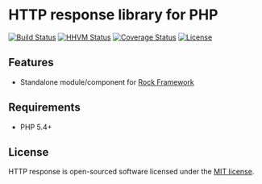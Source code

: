 HTTP response library for PHP
=================

[![Build Status](https://travis-ci.org/romeOz/rock-response.svg?branch=master)](https://travis-ci.org/romeOz/rock-response)
[![HHVM Status](http://hhvm.h4cc.de/badge/romeoz/rock-response.svg)](http://hhvm.h4cc.de/package/romeoz/rock-response)
[![Coverage Status](https://coveralls.io/repos/romeOz/rock-response/badge.svg?branch=master)](https://coveralls.io/r/romeOz/rock-response?branch=master)
[![License](https://poser.pugx.org/romeOz/rock-response/license.svg)](https://packagist.org/packages/romeOz/rock-response)

Features
-------------------

 * Standalone module/component for [Rock Framework](https://github.com/romeOz/rock)
 
Requirements
-------------------
 * PHP 5.4+

License
-------------------

HTTP response is open-sourced software licensed under the [MIT license](http://opensource.org/licenses/MIT).
